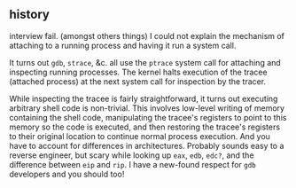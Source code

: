 


## history

interview fail. (amongst others things) I could not explain the mechanism of
attaching to a running process and having it run a system call.

It turns out `gdb`, `strace`, &c. all use the `ptrace` system call for attaching and inspecting running processes. The kernel halts execution of the tracee (attached process) at the next system call for inspection by the tracer.

While inspecting the tracee is fairly straightforward, it turns out executing
arbitrary shell code is non-trivial. This involves low-level writing of memory
containing the shell code, manipulating the tracee's registers to point to this
memory so the code is executed, and then restoring the tracee's registers to their original location
to continue normal process execution. And you have to account for differences in architectures.
Probably sounds easy to a reverse engineer, but scary while looking up `eax`, `edb`, `edc?`, and the difference between `eip` and `rip`. I have a new-found respect for `gdb` developers and you should too!
